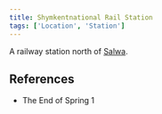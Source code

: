 ```yaml
---
title: Shymkentnational Rail Station
tags: ['Location', 'Station']
---
```

A railway station north of [Salwa](/_wiki/salwa.md).

## References
- The End of Spring 1
